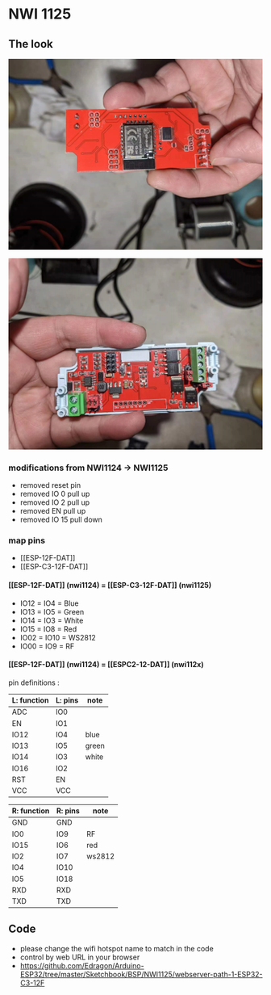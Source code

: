 


# NWI 1125

## The look 

![](15-33-17-12-12-2022.png)

![](22-33-17-12-12-2022.png)

### modifications from NWI1124 -> NWI1125

- removed reset pin 
- removed IO 0  pull up
- removed IO 2  pull up
- removed EN    pull up 
- removed IO 15 pull down



### map pins 

- [[ESP-12F-DAT]]
- [[ESP-C3-12F-DAT]]

#### [[ESP-12F-DAT]] (nwi1124) = [[ESP-C3-12F-DAT]] (nwi1125)

  - IO12 = IO4 = Blue
  - IO13 = IO5 = Green
  - IO14 = IO3 = White
  - IO15 = IO8 = Red
  - IO02 = IO10 = WS2812 
  - IO00 = IO9 = RF


#### [[ESP-12F-DAT]] (nwi1124) = [[ESPC2-12-DAT]] (nwi112x)


pin definitions :


| L: function | L: pins | note  |
| ----------- | ------- | ----- |
| ADC         | IO0     |       |
| EN          | IO1     |       |
| IO12        | IO4     | blue  |
| IO13        | IO5     | green |
| IO14        | IO3     | white |
| IO16        | IO2     |       |
| RST         | EN      |       |
| VCC         | VCC     |       |


| R: function | R: pins | note   |
| ----------- | ------- | ------ |
| GND         | GND     |        |
| IO0         | IO9     | RF     |
| IO15        | IO6     | red    |
| IO2         | IO7     | ws2812 |
| IO4         | IO10    |        |
| IO5         | IO18    |        |
| RXD         | RXD     |        |
| TXD         | TXD     |        |


## Code 
- please change the wifi hotspot name to match in the code 
- control by web URL in your browser 
- https://github.com/Edragon/Arduino-ESP32/tree/master/Sketchbook/BSP/NWI1125/webserver-path-1-ESP32-C3-12F